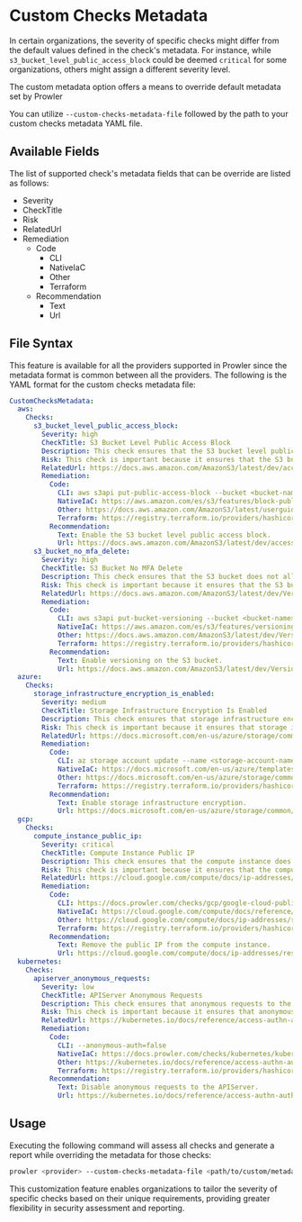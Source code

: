 # Custom Checks Metadata

In certain organizations, the severity of specific checks might differ from the default values defined in the check's metadata. For instance, while `s3_bucket_level_public_access_block` could be deemed `critical` for some organizations, others might assign a different severity level.

The custom metadata option offers a means to override default metadata set by Prowler

You can utilize `--custom-checks-metadata-file` followed by the path to your custom checks metadata YAML file.

## Available Fields

The list of supported check's metadata fields that can be override are listed as follows:

- Severity
- CheckTitle
- Risk
- RelatedUrl
- Remediation
  - Code
    - CLI
    - NativeIaC
    - Other
    - Terraform
  - Recommendation
    - Text
    - Url

## File Syntax

This feature is available for all the providers supported in Prowler since the metadata format is common between all the providers. The following is the YAML format for the custom checks metadata file:
```yaml title="custom_checks_metadata.yaml"
CustomChecksMetadata:
  aws:
    Checks:
      s3_bucket_level_public_access_block:
        Severity: high
        CheckTitle: S3 Bucket Level Public Access Block
        Description: This check ensures that the S3 bucket level public access block is enabled.
        Risk: This check is important because it ensures that the S3 bucket level public access block is enabled.
        RelatedUrl: https://docs.aws.amazon.com/AmazonS3/latest/dev/access-control-block-public-access.html
        Remediation:
          Code:
            CLI: aws s3api put-public-access-block --bucket <bucket-name> --public-access-block-configuration BlockPublicAcls=true,IgnorePublicAcls=true,BlockPublicPolicy=true,RestrictPublicBuckets=true
            NativeIaC: https://aws.amazon.com/es/s3/features/block-public-access/
            Other: https://docs.aws.amazon.com/AmazonS3/latest/userguide/access-control-block-public-access.html
            Terraform: https://registry.terraform.io/providers/hashicorp/aws/latest/docs/resources/s3_bucket_public_access_block
          Recommendation:
            Text: Enable the S3 bucket level public access block.
            Url: https://docs.aws.amazon.com/AmazonS3/latest/dev/access-control-block-public-access.html
      s3_bucket_no_mfa_delete:
        Severity: high
        CheckTitle: S3 Bucket No MFA Delete
        Description: This check ensures that the S3 bucket does not allow delete operations without MFA.
        Risk: This check is important because it ensures that the S3 bucket does not allow delete operations without MFA.
        RelatedUrl: https://docs.aws.amazon.com/AmazonS3/latest/dev/Versioning.html
        Remediation:
          Code:
            CLI: aws s3api put-bucket-versioning --bucket <bucket-name> --versioning-configuration Status=Enabled
            NativeIaC: https://aws.amazon.com/es/s3/features/versioning/
            Other: https://docs.aws.amazon.com/AmazonS3/latest/dev/Versioning.html
            Terraform: https://registry.terraform.io/providers/hashicorp/aws/latest/docs/resources/s3_bucket_versioning
          Recommendation:
            Text: Enable versioning on the S3 bucket.
            Url: https://docs.aws.amazon.com/AmazonS3/latest/dev/Versioning.html
  azure:
    Checks:
      storage_infrastructure_encryption_is_enabled:
        Severity: medium
        CheckTitle: Storage Infrastructure Encryption Is Enabled
        Description: This check ensures that storage infrastructure encryption is enabled.
        Risk: This check is important because it ensures that storage infrastructure encryption is enabled.
        RelatedUrl: https://docs.microsoft.com/en-us/azure/storage/common/storage-service-encryption
        Remediation:
          Code:
            CLI: az storage account update --name <storage-account-name> --resource-group <resource-group-name> --set properties.encryption.services.blob.enabled=true properties.encryption.services.file.enabled=true properties.encryption.services.queue.enabled=true properties.encryption.services.table.enabled=true
            NativeIaC: https://docs.microsoft.com/en-us/azure/templates/microsoft.storage/storageaccounts
            Other: https://docs.microsoft.com/en-us/azure/storage/common/storage-service-encryption
            Terraform: https://registry.terraform.io/providers/hashicorp/azurerm/latest/docs/resources/storage_account
          Recommendation:
            Text: Enable storage infrastructure encryption.
            Url: https://docs.microsoft.com/en-us/azure/storage/common/storage-service-encryption
  gcp:
    Checks:
      compute_instance_public_ip:
        Severity: critical
        CheckTitle: Compute Instance Public IP
        Description: This check ensures that the compute instance does not have a public IP.
        Risk: This check is important because it ensures that the compute instance does not have a public IP.
        RelatedUrl: https://cloud.google.com/compute/docs/ip-addresses/reserve-static-external-ip-address
        Remediation:
          Code:
            CLI: https://docs.prowler.com/checks/gcp/google-cloud-public-policies/bc_gcp_public_2#cli-command
            NativeIaC: https://cloud.google.com/compute/docs/reference/rest/v1/instances
            Other: https://cloud.google.com/compute/docs/ip-addresses/reserve-static-external-ip-address
            Terraform: https://registry.terraform.io/providers/hashicorp/google/latest/docs/resources/compute_instance
          Recommendation:
            Text: Remove the public IP from the compute instance.
            Url: https://cloud.google.com/compute/docs/ip-addresses/reserve-static-external-ip-address
  kubernetes:
    Checks:
      apiserver_anonymous_requests:
        Severity: low
        CheckTitle: APIServer Anonymous Requests
        Description: This check ensures that anonymous requests to the APIServer are disabled.
        Risk: This check is important because it ensures that anonymous requests to the APIServer are disabled.
        RelatedUrl: https://kubernetes.io/docs/reference/access-authn-authz/authentication/
        Remediation:
          Code:
            CLI: --anonymous-auth=false
            NativeIaC: https://docs.prowler.com/checks/kubernetes/kubernetes-policy-index/ensure-that-the-anonymous-auth-argument-is-set-to-false-1#kubernetes
            Other: https://kubernetes.io/docs/reference/access-authn-authz/authentication/
            Terraform: https://registry.terraform.io/providers/hashicorp/kubernetes/latest/docs/resources/cluster_role_binding
          Recommendation:
            Text: Disable anonymous requests to the APIServer.
            Url: https://kubernetes.io/docs/reference/access-authn-authz/authentication/
```

## Usage

Executing the following command will assess all checks and generate a report while overriding the metadata for those checks:
```sh
prowler <provider> --custom-checks-metadata-file <path/to/custom/metadata>
```

This customization feature enables organizations to tailor the severity of specific checks based on their unique requirements, providing greater flexibility in security assessment and reporting.
